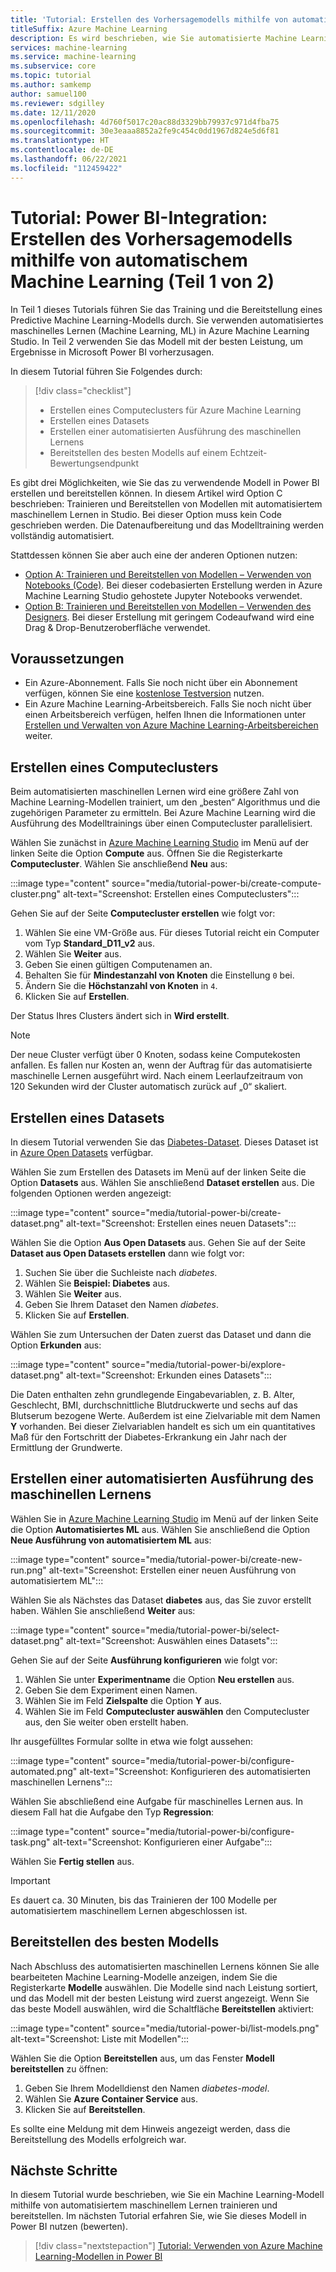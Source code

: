 ```yaml
---
title: 'Tutorial: Erstellen des Vorhersagemodells mithilfe von automatisiertem ML (Teil 1 von 2)'
titleSuffix: Azure Machine Learning
description: Es wird beschrieben, wie Sie automatisierte Machine Learning-Modelle erstellen und bereitstellen, damit Sie das beste Modell für die Vorhersage von Ergebnissen in Microsoft Power BI verwenden können.
services: machine-learning
ms.service: machine-learning
ms.subservice: core
ms.topic: tutorial
ms.author: samkemp
author: samuel100
ms.reviewer: sdgilley
ms.date: 12/11/2020
ms.openlocfilehash: 4d760f5017c20ac88d3329bb79937c971d4fba75
ms.sourcegitcommit: 30e3eaaa8852a2fe9c454c0dd1967d824e5d6f81
ms.translationtype: HT
ms.contentlocale: de-DE
ms.lasthandoff: 06/22/2021
ms.locfileid: "112459422"
---
```

# <a name="tutorial-power-bi-integration---create-the-predictive-model-by-using-automated-machine-learning-part-1-of-2"></a>Tutorial: Power BI-Integration: Erstellen des Vorhersagemodells mithilfe von automatischem Machine Learning (Teil 1 von 2)

In Teil 1 dieses Tutorials führen Sie das Training und die Bereitstellung eines Predictive Machine Learning-Modells durch. Sie verwenden automatisiertes maschinelles Lernen (Machine Learning, ML) in Azure Machine Learning Studio.  In Teil 2 verwenden Sie das Modell mit der besten Leistung, um Ergebnisse in Microsoft Power BI vorherzusagen.

In diesem Tutorial führen Sie Folgendes durch:

> [!div class="checklist"]
> * Erstellen eines Computeclusters für Azure Machine Learning
> * Erstellen eines Datasets
> * Erstellen einer automatisierten Ausführung des maschinellen Lernens
> * Bereitstellen des besten Modells auf einem Echtzeit-Bewertungsendpunkt


Es gibt drei Möglichkeiten, wie Sie das zu verwendende Modell in Power BI erstellen und bereitstellen können.  In diesem Artikel wird Option C beschrieben: Trainieren und Bereitstellen von Modellen mit automatisiertem maschinellem Lernen in Studio.  Bei dieser Option muss kein Code geschrieben werden. Die Datenaufbereitung und das Modelltraining werden vollständig automatisiert. 

Stattdessen können Sie aber auch eine der anderen Optionen nutzen:

* [Option A: Trainieren und Bereitstellen von Modellen – Verwenden von Notebooks (Code)](tutorial-power-bi-custom-model.md). Bei dieser codebasierten Erstellung werden in Azure Machine Learning Studio gehostete Jupyter Notebooks verwendet.
* [Option B: Trainieren und Bereitstellen von Modellen – Verwenden des Designers](tutorial-power-bi-designer-model.md). Bei dieser Erstellung mit geringem Codeaufwand wird eine Drag & Drop-Benutzeroberfläche verwendet.

## <a name="prerequisites"></a>Voraussetzungen

- Ein Azure-Abonnement. Falls Sie noch nicht über ein Abonnement verfügen, können Sie eine [kostenlose Testversion](https://azure.microsoft.com/free/) nutzen. 
- Ein Azure Machine Learning-Arbeitsbereich. Falls Sie noch nicht über einen Arbeitsbereich verfügen, helfen Ihnen die Informationen unter [Erstellen und Verwalten von Azure Machine Learning-Arbeitsbereichen](./how-to-manage-workspace.md#create-a-workspace) weiter.

## <a name="create-a-compute-cluster"></a>Erstellen eines Computeclusters

Beim automatisierten maschinellen Lernen wird eine größere Zahl von Machine Learning-Modellen trainiert, um den „besten“ Algorithmus und die zugehörigen Parameter zu ermitteln. Bei Azure Machine Learning wird die Ausführung des Modelltrainings über einen Computecluster parallelisiert.

Wählen Sie zunächst in [Azure Machine Learning Studio](https://ml.azure.com) im Menü auf der linken Seite die Option **Compute** aus. Öffnen Sie die Registerkarte **Computecluster**. Wählen Sie anschließend **Neu** aus:

:::image type="content" source="media/tutorial-power-bi/create-compute-cluster.png" alt-text="Screenshot: Erstellen eines Computeclusters":::

Gehen Sie auf der Seite **Computecluster erstellen** wie folgt vor:

1. Wählen Sie eine VM-Größe aus. Für dieses Tutorial reicht ein Computer vom Typ **Standard_D11_v2** aus.
1. Wählen Sie **Weiter** aus.
1. Geben Sie einen gültigen Computenamen an.
1. Behalten Sie für **Mindestanzahl von Knoten** die Einstellung `0` bei.
1. Ändern Sie die **Höchstanzahl von Knoten** in `4`.
1. Klicken Sie auf **Erstellen**.

Der Status Ihres Clusters ändert sich in **Wird erstellt**.

>[!NOTE]
> Der neue Cluster verfügt über 0 Knoten, sodass keine Computekosten anfallen. Es fallen nur Kosten an, wenn der Auftrag für das automatisierte maschinelle Lernen ausgeführt wird. Nach einem Leerlaufzeitraum von 120 Sekunden wird der Cluster automatisch zurück auf „0“ skaliert.


## <a name="create-a-dataset"></a>Erstellen eines Datasets

In diesem Tutorial verwenden Sie das [Diabetes-Dataset](https://www4.stat.ncsu.edu/~boos/var.select/diabetes.html). Dieses Dataset ist in [Azure Open Datasets](https://azure.microsoft.com/services/open-datasets/) verfügbar.

Wählen Sie zum Erstellen des Datasets im Menü auf der linken Seite die Option **Datasets** aus. Wählen Sie anschließend **Dataset erstellen** aus. Die folgenden Optionen werden angezeigt:

:::image type="content" source="media/tutorial-power-bi/create-dataset.png" alt-text="Screenshot: Erstellen eines neuen Datasets":::

Wählen Sie die Option **Aus Open Datasets** aus. Gehen Sie auf der Seite **Dataset aus Open Datasets erstellen** dann wie folgt vor:

1. Suchen Sie über die Suchleiste nach *diabetes*.
1. Wählen Sie **Beispiel: Diabetes** aus.
1. Wählen Sie **Weiter** aus.
1. Geben Sie Ihrem Dataset den Namen *diabetes*.
1. Klicken Sie auf **Erstellen**.

Wählen Sie zum Untersuchen der Daten zuerst das Dataset und dann die Option **Erkunden** aus:

:::image type="content" source="media/tutorial-power-bi/explore-dataset.png" alt-text="Screenshot: Erkunden eines Datasets":::

Die Daten enthalten zehn grundlegende Eingabevariablen, z. B. Alter, Geschlecht, BMI, durchschnittliche Blutdruckwerte und sechs auf das Blutserum bezogene Werte. Außerdem ist eine Zielvariable mit dem Namen **Y** vorhanden. Bei dieser Zielvariablen handelt es sich um ein quantitatives Maß für den Fortschritt der Diabetes-Erkrankung ein Jahr nach der Ermittlung der Grundwerte.

## <a name="create-an-automated-machine-learning-run"></a>Erstellen einer automatisierten Ausführung des maschinellen Lernens

Wählen Sie in [Azure Machine Learning Studio](https://ml.azure.com) im Menü auf der linken Seite die Option **Automatisiertes ML** aus. Wählen Sie anschließend die Option **Neue Ausführung von automatisiertem ML** aus:

:::image type="content" source="media/tutorial-power-bi/create-new-run.png" alt-text="Screenshot: Erstellen einer neuen Ausführung von automatisiertem ML":::

Wählen Sie als Nächstes das Dataset **diabetes** aus, das Sie zuvor erstellt haben. Wählen Sie anschließend **Weiter** aus:

:::image type="content" source="media/tutorial-power-bi/select-dataset.png" alt-text="Screenshot: Auswählen eines Datasets":::
 
Gehen Sie auf der Seite **Ausführung konfigurieren** wie folgt vor:

1. Wählen Sie unter **Experimentname** die Option **Neu erstellen** aus.
1. Geben Sie dem Experiment einen Namen.
1. Wählen Sie im Feld **Zielspalte** die Option **Y** aus.
1. Wählen Sie im Feld **Computecluster auswählen** den Computecluster aus, den Sie weiter oben erstellt haben. 

Ihr ausgefülltes Formular sollte in etwa wie folgt aussehen:

:::image type="content" source="media/tutorial-power-bi/configure-automated.png" alt-text="Screenshot: Konfigurieren des automatisierten maschinellen Lernens":::

Wählen Sie abschließend eine Aufgabe für maschinelles Lernen aus. In diesem Fall hat die Aufgabe den Typ **Regression**:

:::image type="content" source="media/tutorial-power-bi/configure-task.png" alt-text="Screenshot: Konfigurieren einer Aufgabe":::

Wählen Sie **Fertig stellen** aus.

> [!IMPORTANT]
> Es dauert ca. 30 Minuten, bis das Trainieren der 100 Modelle per automatisiertem maschinellem Lernen abgeschlossen ist.

## <a name="deploy-the-best-model"></a>Bereitstellen des besten Modells

Nach Abschluss des automatisierten maschinellen Lernens können Sie alle bearbeiteten Machine Learning-Modelle anzeigen, indem Sie die Registerkarte **Modelle** auswählen. Die Modelle sind nach Leistung sortiert, und das Modell mit der besten Leistung wird zuerst angezeigt. Wenn Sie das beste Modell auswählen, wird die Schaltfläche **Bereitstellen** aktiviert:

:::image type="content" source="media/tutorial-power-bi/list-models.png" alt-text="Screenshot: Liste mit Modellen":::

Wählen Sie die Option **Bereitstellen** aus, um das Fenster **Modell bereitstellen** zu öffnen:

1. Geben Sie Ihrem Modelldienst den Namen *diabetes-model*.
1. Wählen Sie **Azure Container Service** aus.
1. Klicken Sie auf **Bereitstellen**.

Es sollte eine Meldung mit dem Hinweis angezeigt werden, dass die Bereitstellung des Modells erfolgreich war.

## <a name="next-steps"></a>Nächste Schritte

In diesem Tutorial wurde beschrieben, wie Sie ein Machine Learning-Modell mithilfe von automatisiertem maschinellem Lernen trainieren und bereitstellen. Im nächsten Tutorial erfahren Sie, wie Sie dieses Modell in Power BI nutzen (bewerten).

> [!div class="nextstepaction"]
> [Tutorial: Verwenden von Azure Machine Learning-Modellen in Power BI](/power-bi/connect-data/service-aml-integrate?context=azure/machine-learning/context/ml-context)
